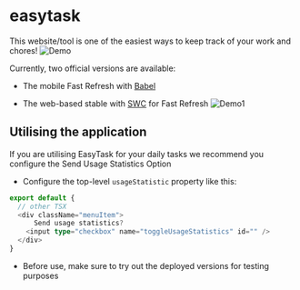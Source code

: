 # easytask

This website/tool is one of the easiest ways to keep track of your work and chores!
![Demo](https://github.com/user-attachments/assets/f3af0552-81e9-420f-8ddf-18548faa9067)

Currently, two official versions are available:
- The mobile Fast Refresh with [Babel](https://babeljs.io/)

- The web-based stable with [SWC](https://swc.rs/) for Fast Refresh
![Demo1](https://github.com/user-attachments/assets/94b60803-9a6a-4fd3-ac74-840fb3cc88e6)

## Utilising the application

If you are utilising EasyTask for your daily tasks we recommend you configure the Send Usage Statistics Option

- Configure the top-level `usageStatistic` property like this:

```typescript
export default {
  // other TSX
  <div className="menuItem">
      Send usage statistics?
    <input type="checkbox" name="toggleUsageStatistics" id="" />
  </div>
}
```

- Before use, make sure to try out the deployed versions for testing purposes
